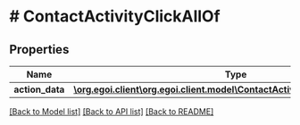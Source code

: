 # # ContactActivityClickAllOf

## Properties

Name | Type | Description | Notes
------------ | ------------- | ------------- | -------------
**action_data** | [**\org.egoi.client\org.egoi.client.model\ContactActivityClickAllOfActionData**](ContactActivityClickAllOfActionData.md) |  | [optional] 

[[Back to Model list]](../../README.md#documentation-for-models) [[Back to API list]](../../README.md#documentation-for-api-endpoints) [[Back to README]](../../README.md)


